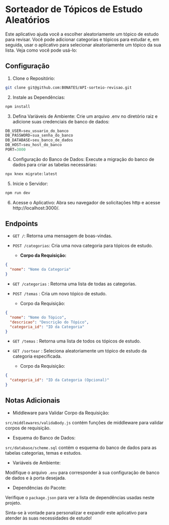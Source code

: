 # Sorteador de Tópicos de Estudo Aleatórios

Este aplicativo ajuda você a escolher aleatoriamente um tópico de estudo para revisar. Você pode adicionar categorias e tópicos para estudar e, em seguida, usar o aplicativo para selecionar aleatoriamente um tópico da sua lista. Veja como você pode usá-lo:

## Configuração

1. Clone o Repositório:
```bash
git clone git@github.com:B0NATES/API-sorteio-revisao.git

```

2. Instale as Dependências:

```bash
npm install
```

3. Defina Variáveis de Ambiente:
Crie um arquivo .env no diretório raiz e adicione suas credenciais de banco de dados:

```javascript
DB_USER=seu_usuario_do_banco
DB_PASSWORD=sua_senha_do_banco
DB_DATABASE=seu_banco_de_dados
DB_HOST=seu_host_do_banco
PORT=3000

```

4. Configuração do Banco de Dados:
Execute a migração do banco de dados para criar as tabelas necessárias:

```bash
npx knex migrate:latest

```

5. Inicie o Servidor:

```bash
npm run dev
```

6. Acesse o Aplicativo:
Abra seu navegador de solicitações http e acesse http://localhost:3000/.

## Endpoints

- ``GET /``: Retorna uma mensagem de boas-vindas.
- ``POST /categorias``: Cria uma nova categoria para tópicos de estudo.

  - **Corpo da Requisição:**
```json
{
  "nome": "Nome da Categoria"
}

```

- ``GET /categorias`` : Retorna uma lista de todas as categorias.

- ``POST /temas`` : Cria um novo tópico de estudo.

  - Corpo da Requisição:
```json
{
  "nome": "Nome do Tópico",
  "descricao": "Descrição do Tópico",
  "categoria_id": "ID da Categoria"
}

```

- ``GET /temas`` : Retorna uma lista de todos os tópicos de estudo.

- ``GET /sortear`` : Seleciona aleatoriamente um tópico de estudo da categoria especificada.

  - Corpo da Requisição:
```json
{
  "categoria_id": "ID da Categoria (Opcional)"
}

```

## Notas Adicionais
- Middleware para Validar Corpo da Requisição:

``src/middlewares/validaBody.js`` contém funções de middleware para validar corpos de requisição.
- Esquema do Banco de Dados:

``src/database/scheme.sql`` contém o esquema do banco de dados para as tabelas categorias, temas e estudos.
- Variáveis de Ambiente:

Modifique o arquivo ``.env`` para corresponder à sua configuração de banco de dados e à porta desejada.
- Dependências do Pacote:

Verifique o ``package.json`` para ver a lista de dependências usadas neste projeto.


Sinta-se à vontade para personalizar e expandir este aplicativo para atender às suas necessidades de estudo!








